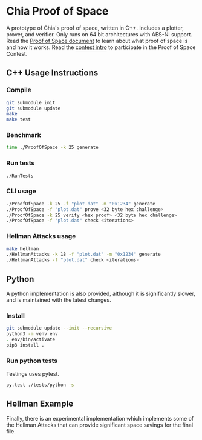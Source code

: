 # Chia Proof of Space

A prototype of Chia's proof of space, written in C++. Includes a plotter, prover, and verifier.
Only runs on 64 bit architectures with AES-NI support. Read the [Proof of Space document](https://www.chia.net/assets/proof_of_space.pdf) to learn about what proof of space is and how it works.
Read the [contest intro](https://github.com/Chia-Network/proofofspace/blob/master/contest_intro.md) to participate in the Proof of Space Contest.

## C++ Usage Instructions

### Compile

```bash
git submodule init
git submodule update
make
make test
```

### Benchmark

```bash
time ./ProofOfSpace -k 25 generate
```

### Run tests

```bash
./RunTests
```

### CLI usage

```bash
./ProofOfSpace -k 25 -f "plot.dat" -m "0x1234" generate
./ProofOfSpace -f "plot.dat" prove <32 byte hex challenge>
./ProofOfSpace -k 25 verify <hex proof> <32 byte hex challenge>
./ProofOfSpace -f "plot.dat" check <iterations>
```

### Hellman Attacks usage

```bash
make hellman
./HellmanAttacks -k 18 -f "plot.dat" -m "0x1234" generate
./HellmanAttacks -f "plot.dat" check <iterations>
```

## Python

A python implementation is also provided, although it is significantly slower, and is maintained with the latest changes.

### Install

```bash
git submodule update --init --recursive
python3 -m venv env
. env/bin/activate
pip3 install .
```

### Run python tests

Testings uses pytest.

```bash
py.test ./tests/python -s
```

## Hellman Example

Finally, there is an experimental implementation which implements some of the Hellman Attacks that can provide significant space savings for the final file.
